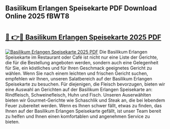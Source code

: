 ## Basilikum Erlangen Speisekarte PDF Download Online 2025 fBWT8

# <h2><a href="http://gce9tzz.nevu.top/?p=Basilikum+Erlangen+Speisekarte">🔗 👉🔴 Basilikum Erlangen Speisekarte 2025 PDF</a></h2>

[![Basilikum Erlangen Speisekarte 2025 PDF](https://i.imgur.com/dBaPXMq.png)](http://gce9tzz.nevu.top/?p=Basilikum+Erlangen+Speisekarte)
Die Basilikum Erlangen Speisekarte im Restaurant oder Café ist nicht nur eine Liste der Gerichte, die für die Bestellung angeboten werden, sondern auch eine Gelegenheit für Sie, ein köstliches und für Ihren Geschmack geeignetes Gericht zu wählen. Wenn Sie nach einem leichten und frischen Gericht suchen, empfehlen wir Ihnen, unseren Salatbereich auf der Basilikum Erlangen Speisekarte zu besuchen. Für diejenigen, die Fleisch bevorzugen, bieten wir eine Auswahl an Gerichten auf der Basilikum Erlangen Speisekarte an: Rindfleisch, Schweinefleisch, Huhn und Fisch. Unseren Auserwählten bieten wir Gourmet-Gerichte wie Schaschlik und Steak an, die bei lebendem Feuer zubereitet werden. Wenn es Ihnen schwer fällt, etwas zu finden, das Ihnen auf der Basilikum Erlangen Speisekarte gefällt, ist unser Team bereit zu helfen und Ihnen einen komfortablen und angenehmen Service zu bieten.
